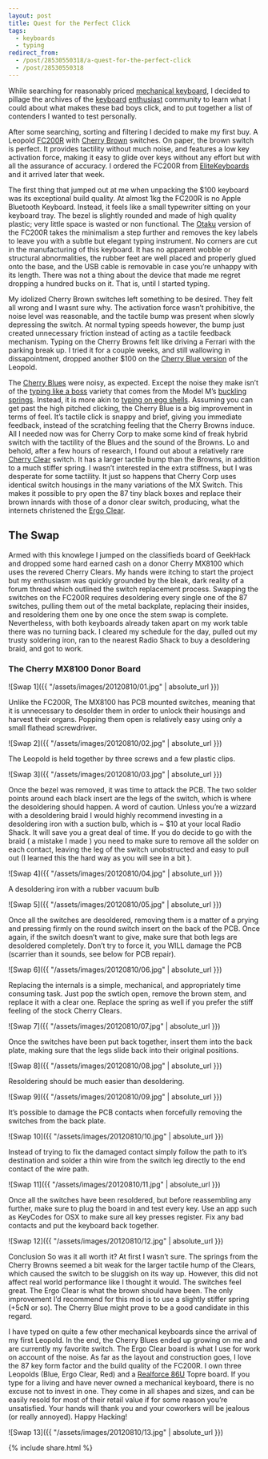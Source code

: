 ```yaml
---
layout: post
title: Quest for the Perfect Click
tags:
  - keyboards
  - typing
redirect_from:
  - /post/28530550318/a-quest-for-the-perfect-click
  - /post/28530550318
---
```


While searching for reasonably priced [mechanical keyboard](http://www.overclock.net/forum/373-keyboards/491752-official-mechanical-keyboard-guide.html), I decided to pillage the archives of the [keyboard](https://geekhack.org) [enthusiast](https://deskthority.net) community to learn what I could about what makes these bad boys click, and to put together a list of contenders I wanted to test personally.

After some searching, sorting and filtering I decided to make my first buy. A Leopold [FC200R](http://elitekeyboards.com/products.php?sub=leopold,tenkeyless&pid=fc200rtab) with [Cherry Brown](https://deskthority.net/wiki/Cherry_MX_Brown) switches. On paper, the brown switch is perfect. It provides tactility without much noise, and features a low key activation force, making it easy to glide over keys without any effort but with all the assurance of accuracy. I ordered the FC200R from [EliteKeyboards](http://elitekeyboards.com) and it arrived later that week.

<!--more-->

The first thing that jumped out at me when unpacking the $100 keyboard was its exceptional build quality. At almost 1kg the FC200R is no Apple Bluetooth Keyboard. Instead, it feels like a small typewriter sitting on your keyboard tray. The bezel is slightly rounded and made of high quality plastic; very little space is wasted or non functional. The [Otaku](http://elitekeyboards.com/products.php?sub=leopold,tenkeyless&pid=fc200rtabn) version of the FC200R takes the minimalism a step further and removes the key labels to leave you with a subtle but elegant typing instrument. No corners are cut in the manufacturing of this keyboard. It has no apparent wobble or structural abnormalities, the rubber feet are well placed and properly glued onto the base, and the USB cable is removable in case you’re unhappy with its length. There was not a thing about the device that made me regret dropping a hundred bucks on it. That is, until I started typing.

My idolized Cherry Brown switches left something to be desired. They felt all wrong and I wasnt sure why. The activation force wasn’t prohibitive, the noise level was reasonable, and the tactile bump was present when slowly depressing the switch. At normal typing speeds however, the bump just created unnecessary friction instead of acting as a tactile feedback mechanism. Typing on the Cherry Browns felt like driving a Ferrari with the parking break up. I tried it for a couple weeks, and still wallowing in dissapointment, dropped another $100 on the [Cherry Blue version](http://elitekeyboards.com/products.php?sub=leopold,tenkeyless&pid=fc200rcabn) of the Leopold.

The [Cherry Blues](https://deskthority.net/wiki/Cherry_MX_Blue) were noisy, as expected. Except the noise they make isn’t of the [typing like a boss](https://www.youtube.com/watch?v=ujd6l_9TUmU) variety that comes from the Model M’s [buckling springs](https://deskthority.net/wiki/Buckling_spring). Instead, it is more akin to [typing on egg shells](https://www.youtube.com/watch?v=RYK03ltDcqM). Assuming you can get past the high pitched clicking, the Cherry Blue is a big improvement in terms of feel. It’s tactile click is snappy and brief, giving you immediate feedback, instead of the scratching feeling that the Cherry Browns induce. All I needed now was for Cherry Corp to make some kind of freak hybrid switch with the tactility of the Blues and the sound of the Browns. Lo and behold, after a few hours of research, I found out about a relatively rare [Cherry Clear](https://deskthority.net/wiki/Cherry_MX_Clear) switch. It has a larger tactile bump than the Browns, in addition to a much stiffer spring. I wasn’t interested in the extra stiffness, but I was desperate for some tactility. It just so happens that Cherry Corp uses identical switch housings in the many variations of the MX Switch. This makes it possible to pry open the 87 tiny black boxes and replace their brown innards with those of a donor clear switch, producing, what the internets christened the [Ergo Clear](https://deskthority.net/wiki/Cherry_MX_Ergo_Clear).

## The Swap
Armed with this knowlege I jumped on the classifieds board of GeekHack and dropped some hard earned cash on a donor Cherry MX8100 which uses the revered Cherry Clears. My hands were itching to start the project but my enthusiasm was quickly grounded by the bleak, dark reality of a forum thread which outlined the switch replacement process. Swapping the switches on the FC200R requires desoldering every single one of the 87 switches, pulling them out of the metal backplate, replacing their insides, and resoldering them one by one once the stem swap is complete. Nevertheless, with both keyboards already taken apart on my work table there was no turning back. I cleared my schedule for the day, pulled out my trusty soldering iron, ran to the nearest Radio Shack to buy a desoldering braid, and got to work.

### The Cherry MX8100 Donor Board

![Swap 1]({{ "/assets/images/20120810/01.jpg" | absolute_url }})

Unlike the FC200R, The MX8100 has PCB mounted switches, meaning that it is unnecessary to desolder them in order to unlock their housings and harvest their organs. Popping them open is relatively easy using only a small flathead screwdriver.

![Swap 2]({{ "/assets/images/20120810/02.jpg" | absolute_url }})

The Leopold is held together by three screws and a few plastic clips.

![Swap 3]({{ "/assets/images/20120810/03.jpg" | absolute_url }})

Once the bezel was removed, it was time to attack the PCB. The two solder points around each black insert are the legs of the switch, which is where the desoldering should happen. A word of caution. Unless you’re a wizzard with a desoldering braid I would highly recommend investing in a desoldering iron with a suction bulb, which is ~ $10 at your local Radio Shack. It will save you a great deal of time. If you do decide to go with the braid ( a mistake I made ) you need to make sure to remove all the solder on each contact, leaving the leg of the switch unobstructed and easy to pull out (I learned this the hard way as you will see in a bit ).

![Swap 4]({{ "/assets/images/20120810/04.jpg" | absolute_url }})

A desoldering iron with a rubber vacuum bulb

![Swap 5]({{ "/assets/images/20120810/05.jpg" | absolute_url }})

Once all the switches are desoldered, removing them is a matter of a prying and pressing firmly on the round switch insert on the back of the PCB. Once again, if the switch doesn’t want to give, make sure that both legs are desoldered completely. Don’t try to force it, you WILL damage the PCB (scarrier than it sounds, see below for PCB repair).

![Swap 6]({{ "/assets/images/20120810/06.jpg" | absolute_url }})

Replacing the internals is a simple, mechanical, and appropriately time consuming task. Just pop the swtich open, remove the brown stem, and replace it with a clear one. Replace the spring as well if you prefer the stiff feeling of the stock Cherry Clears.

![Swap 7]({{ "/assets/images/20120810/07.jpg" | absolute_url }})

Once the switches have been put back together, insert them into the back plate, making sure that the legs slide back into their original positions.

![Swap 8]({{ "/assets/images/20120810/08.jpg" | absolute_url }})

Resoldering should be much easier than desoldering.

![Swap 9]({{ "/assets/images/20120810/09.jpg" | absolute_url }})

It’s possible to damage the PCB contacts when forcefully removing the switches from the back plate.

![Swap 10]({{ "/assets/images/20120810/10.jpg" | absolute_url }})

Instead of trying to fix the damaged contact simply follow the path to it’s destination and solder a thin wire from the switch leg directly to the end contact of the wire path.

![Swap 11]({{ "/assets/images/20120810/11.jpg" | absolute_url }})

Once all the switches have been resoldered, but before reassembling any further, make sure to plug the board in and test every key. Use an app such as KeyCodes for OSX to make sure all key presses register. Fix any bad contacts and put the keyboard back together.

![Swap 12]({{ "/assets/images/20120810/12.jpg" | absolute_url }})

Conclusion
So was it all worth it? At first I wasn’t sure. The springs from the Cherry Browns seemed a bit weak for the larger tactile hump of the Clears, which caused the switch to be sluggish on its way up. However, this did not affect real world performance like I thought it would. The switches feel great. The Ergo Clear is what the brown should have been. The only improvement I’d recommend for this mod is to use a slightly stiffer spring (+5cN or so). The Cherry Blue might prove to be a good candidate in this regard.

I have typed on quite a few other mechanical keyboards since the arrival of my first Leopold. In the end, the Cherry Blues ended up growing on me and are currently my favorite switch. The Ergo Clear board is what I use for work on account of the noise. As far as the layout and construction goes, I love the 87 key form factor and the build quality of the FC200R. I own three Leopolds (Blue, Ergo Clear, Red) and a [Realforce 86U](http://elitekeyboards.com/products.php?sub=topre_keyboards,rftenkeyless&pid=rf_se1700) Topre board. If you type for a living and have never owned a mechanical keyboard, there is no excuse not to invest in one. They come in all shapes and sizes, and can be easily resold for most of their retail value if for some reason you’re unsatisfied. Your hands will thank you and your coworkers will be jealous (or really annoyed). Happy Hacking!

![Swap 13]({{ "/assets/images/20120810/13.jpg" | absolute_url }})

{% include share.html %}